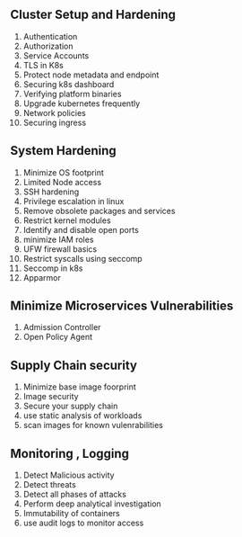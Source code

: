 ## Cluster Setup and Hardening
   1. Authentication
   2. Authorization
   3. Service Accounts
   4. TLS in K8s
   5. Protect node metadata and endpoint
   6. Securing k8s dashboard
   7. Verifying platform binaries
   8. Upgrade kubernetes frequently
   9. Network policies
   10. Securing ingress

## System Hardening
   1. Minimize OS footprint
   2. Limited Node access
   3. SSH hardening
   4. Privilege escalation in linux
   5. Remove obsolete packages and services
   6. Restrict kernel modules
   7. Identify and disable open ports
   8. minimize IAM roles
   9. UFW firewall basics
   10. Restrict syscalls using seccomp
   11. Seccomp in k8s
   12. Apparmor

## Minimize Microservices Vulnerabilities
   1. Admission Controller
   2. Open Policy Agent

## Supply Chain security 
   1. Minimize base image foorprint
   2. Image security
   3. Secure your supply chain
   4. use static analysis of workloads
   5. scan images for known vulenrabilities

## Monitoring , Logging
  1. Detect Malicious activity
  2. Detect threats
  3. Detect all phases of attacks
  4. Perform deep analytical investigation
  5. Immutability of containers
  6. use audit logs to monitor access
